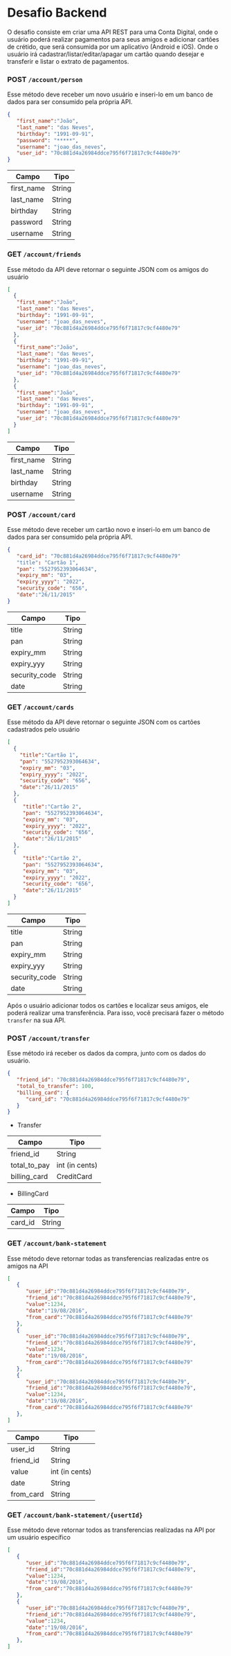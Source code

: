 # Desafio Backend

O desafio consiste em criar uma API REST para uma Conta Digital, onde o usuário poderá realizar pagamentos para seus amigos e adicionar cartões de crétido, que será consumida por um aplicativo (Android e iOS). Onde o usuário irá cadastrar/listar/editar/apagar um cartão quando desejar e transferir e listar o extrato de pagamentos.


### POST `/account/person`
Esse método deve receber um novo usuário e inseri-lo em um banco de dados para ser consumido pela própria API.
```json
{
   "first_name":"João",
   "last_name": "das Neves",
   "birthday": "1991-09-91",
   "password": "*****",
   "username": "joao_das_neves",
   "user_id": "70c881d4a26984ddce795f6f71817c9cf4480e79"
}
```
| Campo       | Tipo   |
|-------------|--------|
| first_name  | String |
| last_name   | String |
| birthday    | String |
| password    | String |
| username    | String |

### GET `/account/friends`
Esse método da API deve retornar o seguinte JSON com os amigos do usuário
```json
[
  {
   "first_name":"João",
   "last_name": "das Neves",
   "birthday": "1991-09-91",
   "username": "joao_das_neves",
   "user_id": "70c881d4a26984ddce795f6f71817c9cf4480e79"
  },
  {
   "first_name":"João",
   "last_name": "das Neves",
   "birthday": "1991-09-91",
   "username": "joao_das_neves",
   "user_id": "70c881d4a26984ddce795f6f71817c9cf4480e79"
  },
  {
   "first_name":"João",
   "last_name": "das Neves",
   "birthday": "1991-09-91",
   "username": "joao_das_neves",
   "user_id": "70c881d4a26984ddce795f6f71817c9cf4480e79"
  }
]
```

| Campo       | Tipo   |
|-------------|--------|
| first_name  | String |
| last_name   | String |
| birthday    | String |
| username    | String |

### POST `/account/card`
Esse método deve receber um cartão novo e inseri-lo em um banco de dados para ser consumido pela própria API.
```json
{
   "card_id": "70c881d4a26984ddce795f6f71817c9cf4480e79"
   "title": "Cartão 1",
   "pan": "5527952393064634",
   "expiry_mm": "03",
   "expiry_yyyy": "2022",
   "security_code": "656",
   "date":"26/11/2015"
}
```
| Campo       | Tipo   |
|-------------|--------|
| title       | String |
| pan         | String |
| expiry_mm   | String |
| expiry_yyy  | String |
| security_code | String |
| date        | String |


### GET `/account/cards`
Esse método da API deve retornar o seguinte JSON com os cartões cadastrados pelo usuário
```json
[
  {
    "title":"Cartão 1",
    "pan": "5527952393064634",
    "expiry_mm": "03",
    "expiry_yyyy": "2022",
    "security_code": "656",
    "date":"26/11/2015"
  },
  {
     "title":"Cartão 2",
     "pan": "5527952393064634",
     "expiry_mm": "03",
     "expiry_yyyy": "2022",
     "security_code": "656",
     "date":"26/11/2015"
  },
  {
     "title":"Cartão 2",
     "pan": "5527952393064634",
     "expiry_mm": "03",
     "expiry_yyyy": "2022",
     "security_code": "656",
     "date":"26/11/2015"
  }
]
```

| Campo       | Tipo   |
|-------------|--------|
| title       | String |
| pan         | String |
| expiry_mm   | String |
| expiry_yyy  | String |
| security_code | String |
| date        | String |



Após o usuário adicionar todos os cartões e localizar seus amigos, ele poderá realizar uma transferência.
Para isso, você precisará fazer o método `transfer` na sua API.

### POST `/account/transfer`
Esse método irá receber os dados da compra, junto com os dados do usuário.
```json
{
   "friend_id": "70c881d4a26984ddce795f6f71817c9cf4480e79",
   "total_to_transfer": 100,
   "billing_card": {
      "card_id": "70c881d4a26984ddce795f6f71817c9cf4480e79"
   }
}

```

+ Transfer

| Campo        | Tipo       |
|--------------|------------|
| friend_id    | String     |
| total_to_pay | int (in cents)|
| billing_card  | CreditCard |

+ BillingCard

| Campo            | Tipo   |
|------------------|--------|
| card_id          | String |


### GET `/account/bank-statement`
Esse método deve retornar todas as transferencias realizadas entre os amigos na API
```json
[
   {
      "user_id":"70c881d4a26984ddce795f6f71817c9cf4480e79",
      "friend_id":"70c881d4a26984ddce795f6f71817c9cf4480e79",
      "value":1234,
      "date":"19/08/2016",
      "from_card":"70c881d4a26984ddce795f6f71817c9cf4480e79"
   },
   {
      "user_id":"70c881d4a26984ddce795f6f71817c9cf4480e79",
      "friend_id":"70c881d4a26984ddce795f6f71817c9cf4480e79",
      "value":1234,
      "date":"19/08/2016",
      "from_card":"70c881d4a26984ddce795f6f71817c9cf4480e79"
   },
   {
      "user_id":"70c881d4a26984ddce795f6f71817c9cf4480e79",
      "friend_id":"70c881d4a26984ddce795f6f71817c9cf4480e79",
      "value":1234,
      "date":"19/08/2016",
      "from_card":"70c881d4a26984ddce795f6f71817c9cf4480e79"
   },
]
```
| Campo            | Tipo   |
|------------------|--------|
| user_id          | String |
| friend_id        | String |
| value            | int (in cents)    |
| date             | String |
| from_card        | String |

### GET `/account/bank-statement/{usertId}`
Esse método deve retornar todos as transferencias realizadas na API por um usuário específico
```json
[
   {
      "user_id":"70c881d4a26984ddce795f6f71817c9cf4480e79",
      "friend_id":"70c881d4a26984ddce795f6f71817c9cf4480e79",
      "value":1234,
      "date":"19/08/2016",
      "from_card":"70c881d4a26984ddce795f6f71817c9cf4480e79"
   },
   {
      "user_id":"70c881d4a26984ddce795f6f71817c9cf4480e79",
      "friend_id":"70c881d4a26984ddce795f6f71817c9cf4480e79",
      "value":1234,
      "date":"19/08/2016",
      "from_card":"70c881d4a26984ddce795f6f71817c9cf4480e79"
   },
]
```
